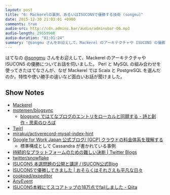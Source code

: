 ```yaml
---
layout: post
title: "6: Mackerelの裏側、あるいはISUCON5で優勝する技術 (songmu)"
date: 2015-12-30 21:03:01 +0900
comments: true
audio-src: http://cdn.admins.bar/audio/adminsbar-06.mp3
audio-length: 29559968
audio-duration: "01:01:24"
summary: "@songmu さんをお迎えして、Mackerel のアーキテクチャや ISUCON5 の優勝についてお話を伺いました。"
---
```


はてなの [@songmu](https://twitter.com/songmu) さんをお迎えして、Mackerel のアーキテクチャや ISUCON5 の優勝についてお話を伺いました。
Perl と MySQL の組み合わせを使ってきたはてなさんが、なぜ Mackerel では Scala と PostgreSQL を選んだのか。特性や使い勝手の違いなど面白いお話が聞けました。


<!-- more -->
## Show Notes
- [Mackerel](https://mackerel.io/ja/)
- [motemen/blogsync](https://github.com/motemen/blogsync)
  - [blogsync ではてなブログのエントリをローカルと同期する - 詩と創作・思索のひろば](http://motemen.hatenablog.com/entry/2014/12/22/blogsync)
- [Twirl](https://www.playframework.com/documentation/ja/2.3.x/ScalaTemplates)
- [mirakui/activerecord-mysql-index-hint](https://github.com/mirakui/activerecord-mysql-index-hint)
- [Google for Work Japan 公式ブログ/ [GCP] クラウドの料金体系を理解する](http://googleforwork-japan.blogspot.jp/2015/02/gcp.html)
  - 標準構成として Cassandra が書かれている事例
- [持続的なプラットフォームのための難しい決断 | Twitter Blogs](https://blog.twitter.com/ja/2015/buttons)
- [twitter/snowflake](https://github.com/twitter/snowflake)
- [ISUCON5 本選問題の公開と講評 / ISUCON公式Blog](http://isucon.net/archives/45905117.html)
- [ISUCON5で優勝してきました | おそらくはそれさえも平凡な日々](http://www.songmu.jp/riji/entry/2015-11-03-isucon5.html)
- [cookpad/expeditor](http://github.com/cookpad/expeditor)
- [AnyEvent](http://search.cpan.org/~mlehmann/AnyEvent-7.11/lib/AnyEvent.pm)
- [ISUCON5本戦にてスコアトップの18万点でfailしました - Qiita](http://qiita.com/y_matsuwitter/items/a3c3713c25cdbbab2b17)

